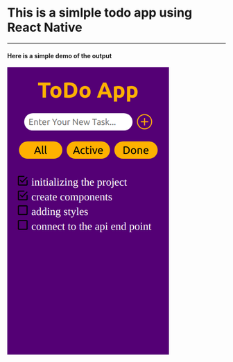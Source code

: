 # This is a simlple todo app using **React Native**
---
#### Here is a simple demo of the output

![demo](assets/demo.png)